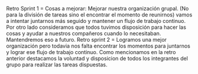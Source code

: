 Retro Sprint 1 = 
Cosas a mejorar: Mejorar nuestra organización grupal. (No para la división de tareas sino el encontrar el momento de reunirnos) 
vamos a intentar juntarnos más seguido y mantener un flujo de trabajo continuo. 
Por otro lado consideramos que todos tuvimos disposición para hacer las cosas y ayudar 
a nuestros compañeros cuando lo necesitaban. Mantendremos eso a futuro.
Retro sprint 2 = 
Logramos una mejor organización pero todavia nos falta encontrar los momentos para juntarnos y lograr ese flujo de trabajo continuo. 
Como mencionamos en la retro anterior destacamos la voluntad y disposicion de todos los integrantes del grupo para realizar
las tareas dispuestas. 


